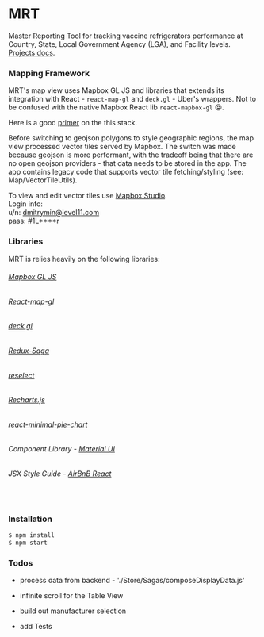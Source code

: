 # MRT
Master Reporting Tool for tracking vaccine refrigerators performance at Country, State, Local Government Agency (LGA), and Facility levels. [Projects docs][PD]. 

### Mapping Framework 

MRT's map view uses Mapbox GL JS and libraries that extends its integration with React - `react-map-gl` and `deck.gl` - Uber's wrappers. Not to be confused with the native Mapbox React lib `react-mapbox-gl` 😝.

Here is a good [primer][primer] on the this stack.

Before switching to geojson polygons to style geographic regions, the map view processed vector tiles served by Mapbox. The switch was made because geojson is more performant, with the tradeoff being that there are no open geojson providers - that data needs to be stored in the app. The app contains legacy code that supports vector tile fetching/styling (see: Map/VectorTileUtils). 

To view and edit vector tiles use [Mapbox Studio][MS]. <br/>
Login info: <br/>
u/n: dmitrymin@level11.com <br />
pass: #1L****r 

### Libraries

MRT is relies heavily on the following libraries:

###### [Mapbox GL JS][MB] 
###### [React-map-gl][RM]
###### [deck.gl][DG]
###### [Redux-Saga][RS]
###### [reselect][RS]
###### [Recharts.js][Re]
###### [react-minimal-pie-chart][PC]
###### Component Library - [Material UI][MU]
###### JSX Style Guide - [AirBnB React][JS] 

&nbsp;
### Installation

```sh
$ npm install
$ npm start
```

### Todos
 - process data from backend - './Store/Sagas/composeDisplayData.js'
- infinite scroll for the Table View
- build out manufacturer selection 
- add Tests
    
   [MB]: <https://www.mapbox.com/mapbox-gl-js/api/>
   [MU]: <https://material-ui.com>
   [JS]: <https://github.com/airbnb/javascript/tree/master/react>
   [primer]: <https://medium.com/vis-gl/deckgl-and-mapbox-better-together-47b29d6d4fb1>
   [MS]: <https://www.mapbox.com/studio/>
   [RM]: <https://github.com/uber/react-map-gl>
   [DG]: <https://github.com/uber/deck.gl>
   [PC]: <https://github.com/toomuchdesign/react-minimal-pie-chart>
   [RS]: <https://redux-saga.js.org/docs/api/>
   [Re]: <http://recharts.org/en-US/api>
   [RS]: <https://github.com/reduxjs/reselect>
   [PD]: <https://level11.atlassian.net/wiki/spaces/GG/>


